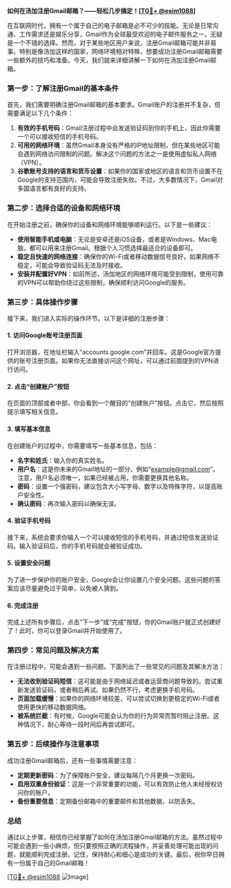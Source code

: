 **如何在汤加注册Gmail邮箱？——轻松几步搞定！[[TG💪+ @esim1088](https://t.me/s/esim1088)]**

在互联网时代，拥有一个属于自己的电子邮箱是必不可少的技能。无论是日常沟通、工作需求还是娱乐分享，Gmail作为全球最受欢迎的电子邮件服务之一，无疑是一个不错的选择。然而，对于某些地区用户来说，注册Gmail邮箱可能并非易事。特别是像汤加这样的国家，网络环境相对特殊，想要成功注册Gmail邮箱需要一些额外的技巧和准备。今天，我们就来详细讲解一下如何在汤加注册Gmail邮箱。

### **第一步：了解注册Gmail的基本条件**

首先，我们需要明确注册Gmail邮箱的基本要求。Gmail账户的注册并不复杂，但需要满足以下几个条件：

1. **有效的手机号码**：Gmail注册过程中会发送验证码到你的手机上，因此你需要一个可以接收短信的手机号码。
2. **可用的网络环境**：虽然Gmail本身没有严格的IP地址限制，但在某些地区可能会遇到网络访问限制的问题。解决这个问题的方法之一是使用虚拟私人网络（VPN）。
3. **谷歌账号支持的语言和货币设置**：如果你的国家或地区的语言和货币设置不在Google的支持范围内，可能会导致注册失败。不过，大多数情况下，Gmail对多国语言都有良好的支持。

### **第二步：选择合适的设备和网络环境**

在开始注册之前，确保你的设备和网络环境能够顺利运行。以下是一些建议：

- **使用智能手机或电脑**：无论是安卓还是iOS设备，或者是Windows、Mac电脑，都可以用来注册Gmail。根据个人习惯选择最适合的设备即可。
- **稳定且快速的网络连接**：确保你的Wi-Fi或者移动数据信号良好。如果网络不稳定，可能会导致验证码无法及时接收。
- **安装并配置好VPN**：如前所述，汤加地区的网络环境可能受到限制，使用可靠的VPN可以帮助你绕过这些限制，确保顺利访问Google的服务。

### **第三步：具体操作步骤**

接下来，我们进入实际的操作环节。以下是详细的注册步骤：

#### **1. 访问Google账号注册页面**

打开浏览器，在地址栏输入“accounts.google.com”并回车。这是Google官方提供的账号注册页面。如果你无法直接访问这个网址，可以通过前面提到的VPN进行访问。

#### **2. 点击“创建账户”按钮**

在页面的顶部或者中部，你会看到一个醒目的“创建账户”按钮。点击它，然后按照提示填写相关信息。

#### **3. 填写基本信息**

在创建账户的过程中，你需要填写一些基本信息，包括：

- **名字和姓氏**：输入你的真实姓名。
- **用户名**：这是你未来的Gmail地址的一部分，例如“example@gmail.com”。注意，用户名必须唯一，如果已经被占用，你需要更换其他名称。
- **密码**：设置一个强密码，建议包含大小写字母、数字以及特殊字符，以提高账户安全性。
- **确认密码**：再次输入密码以确保无误。

#### **4. 验证手机号码**

接下来，系统会要求你输入一个可以接收短信的手机号码，并通过短信发送验证码。输入验证码后，你的手机号码就会被验证成功。

#### **5. 设置安全问题**

为了进一步保护你的账户安全，Google会让你设置几个安全问题。这些问题的答案应该尽量避免过于简单，以免被人猜到。

#### **6. 完成注册**

完成上述所有步骤后，点击“下一步”或“完成”按钮，你的Gmail账户就正式创建好了！此时，你可以登录Gmail并开始使用了。

### **第四步：常见问题及解决方案**

在注册过程中，可能会遇到一些问题。下面列出了一些常见的问题及其解决方法：

- **无法收到验证码短信**：这可能是由于网络延迟或者运营商问题导致的。尝试重新发送验证码，或者稍后再试。如果仍然不行，考虑更换手机号码。
- **页面加载缓慢**：如果你的网络环境较差，可以尝试切换到更稳定的Wi-Fi或者使用更快的移动数据网络。
- **被系统拦截**：有时候，Google可能会认为你的行为异常而暂时阻止注册。这种情况下，耐心等待一段时间后再尝试即可。

### **第五步：后续操作与注意事项**

成功注册Gmail邮箱后，还有一些事情需要注意：

- **定期更新密码**：为了保障账户安全，建议每隔几个月更换一次密码。
- **启用双重身份验证**：这是一个非常重要的功能，可以有效防止他人未经授权访问你的账户。
- **备份重要信息**：定期备份邮箱中的重要邮件和其他数据，以防丢失。

### **总结**

通过以上步骤，相信你已经掌握了如何在汤加注册Gmail邮箱的方法。虽然过程中可能会遇到一些小麻烦，但只要按照正确的流程操作，并妥善处理可能出现的问题，就能顺利完成注册。记住，保持耐心和细心是成功的关键。最后，祝你早日拥有一份属于自己的Gmail邮箱！

[[TG💪+ @esim1088](https://t.me/s/esim1088) ![Image](https://i.postimg.cc/4NQfJmqS/Snipaste-2025-05-13-00-14-12.png)]
